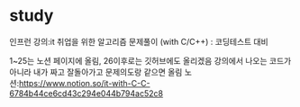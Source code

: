 # study
인프런 강의:it 취업을 위한 알고리즘 문제풀이 (with C/C++) : 코딩테스트 대비

1~25는 노션 페이지에 올림, 26이후로는 깃허브에도 올리겠음
강의에서 나오는 코드가 아니라 내가 짜고 잘돌아가고 문제의도랑 같으면 올림
노션:https://www.notion.so/it-with-C-C-6784b44ce6cd43c294e044b794ac52c8
